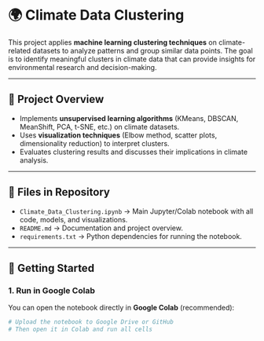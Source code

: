 # 🌍 Climate Data Clustering

This project applies **machine learning clustering techniques** on climate-related datasets to analyze patterns and group similar data points. The goal is to identify meaningful clusters in climate data that can provide insights for environmental research and decision-making.

---

## 📌 Project Overview
- Implements **unsupervised learning algorithms** (KMeans, DBSCAN, MeanShift, PCA, t-SNE, etc.) on climate datasets.
- Uses **visualization techniques** (Elbow method, scatter plots, dimensionality reduction) to interpret clusters.
- Evaluates clustering results and discusses their implications in climate analysis.

---

## 📂 Files in Repository
- `Climate_Data_Clustering.ipynb` → Main Jupyter/Colab notebook with all code, models, and visualizations.
- `README.md` → Documentation and project overview.
- `requirements.txt` → Python dependencies for running the notebook.

---

## 🚀 Getting Started

### 1. Run in Google Colab
You can open the notebook directly in **Google Colab** (recommended):
```bash
# Upload the notebook to Google Drive or GitHub
# Then open it in Colab and run all cells
